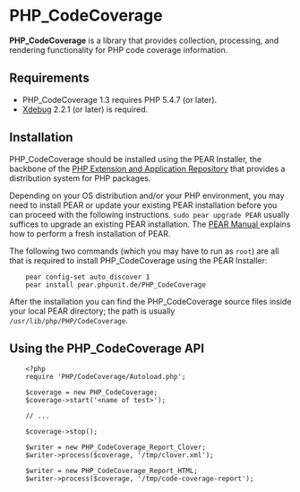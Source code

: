 PHP_CodeCoverage
================

**PHP_CodeCoverage** is a library that provides collection, processing, and rendering functionality for PHP code coverage information.

Requirements
------------

* PHP_CodeCoverage 1.3 requires PHP 5.4.7 (or later).
* [Xdebug](http://xdebug.org/) 2.2.1 (or later) is required.

Installation
------------

PHP_CodeCoverage should be installed using the PEAR Installer, the backbone of the [PHP Extension and Application Repository](http://pear.php.net/) that provides a distribution system for PHP packages.

Depending on your OS distribution and/or your PHP environment, you may need to install PEAR or update your existing PEAR installation before you can proceed with the following instructions. `sudo pear upgrade PEAR` usually suffices to upgrade an existing PEAR installation. The [PEAR Manual ](http://pear.php.net/manual/en/installation.getting.php) explains how to perform a fresh installation of PEAR.

The following two commands (which you may have to run as `root`) are all that is required to install PHP_CodeCoverage using the PEAR Installer:

		pear config-set auto_discover 1
		pear install pear.phpunit.de/PHP_CodeCoverage

After the installation you can find the PHP_CodeCoverage source files inside your local PEAR directory; the path is usually `/usr/lib/php/PHP/CodeCoverage`.

Using the PHP_CodeCoverage API
------------------------------

		<?php
		require 'PHP/CodeCoverage/Autoload.php';

		$coverage = new PHP_CodeCoverage;
		$coverage->start('<name of test>');

		// ...

		$coverage->stop();

		$writer = new PHP_CodeCoverage_Report_Clover;
		$writer->process($coverage, '/tmp/clover.xml');

		$writer = new PHP_CodeCoverage_Report_HTML;
		$writer->process($coverage, '/tmp/code-coverage-report');

